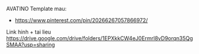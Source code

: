 AVATINO
Template mau: 
- https://www.pinterest.com/pin/20266267057866972/



Link hinh + tai lieu
https://drive.google.com/drive/folders/1EPXkkCW4eJ0Ermrl8vD9orqn35QgSMAA?usp=sharing
